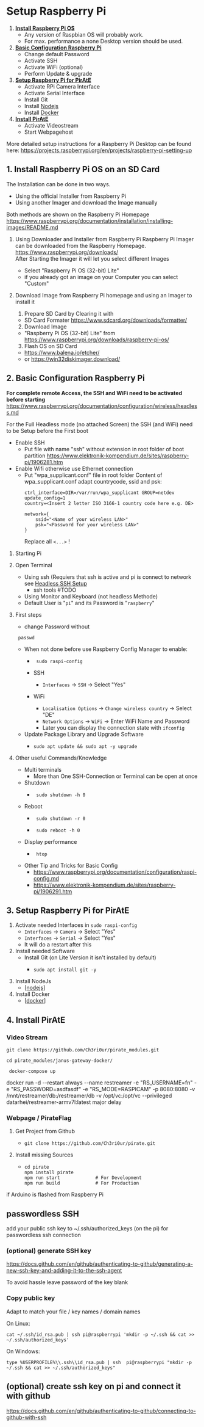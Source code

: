 # Setup Raspberry Pi

1. **[Install Raspberry Pi OS](#install)**
   - Any version of Raspbian OS will probably work.
   - For max. performance a none Desktop version should be used.
2. **[Basic Configuration Raspberry Pi](#config)**
   - Change default Password
   - Activate SSH
   - Activate WiFi (optional)
   - Perform Update & upgrade
3. **[Setup Raspberry Pi for PirAtE](#setup)**
   - Activate RPi Camera Interface
   - Activate Serial Interface
   - Install Git
   - Install [Nodejs]
   - Install [Docker]
4. **[Install PirAtE](#install)**
   - Activate Videostream
   - Start Webpagehost

More detailed setup instructions for a Raspberry Pi Desktop can be found here:
https://projects.raspberrypi.org/en/projects/raspberry-pi-setting-up

## 1. Install Raspberry Pi OS on an SD Card<a id="install"></a>
The Installation can be done in two ways.
- Using the official Installer from Raspberry Pi
- Using another Imager and download the Image manually

Both methods are shown on the Raspberry Pi Homepage
https://www.raspberrypi.org/documentation/installation/installing-images/README.md


1. Using Downloader and Installer from Raspberry Pi
  Raspberry Pi Imager can be downloaded from the Raspberry Homepage.
  https://www.raspberrypi.org/downloads/ \
  After Starting the Imager it will let you select different Images
    - Select "Raspberry Pi OS (32-bit) Lite"
    - if you already got an image on your Computer you can select "Custom"


2. Download Image from Raspberry Pi homepage and using an Imager to install it
   1. Prepare SD Card by Clearing it with
    - SD Card Formater https://www.sdcard.org/downloads/formatter/
   2. Download Image
    - "Raspberry Pi OS (32-bit) Lite" from https://www.raspberrypi.org/downloads/raspberry-pi-os/
   3. Flash OS on SD Card
    - https://www.balena.io/etcher/ 
    - or https://win32diskimager.download/



## 2. Basic Configuration Raspberry Pi <a id="config"></a>
  <a id="headlessSSH"></a>
  **For complete remote Access, the SSH and WiFi need to be activated before starting**
  https://www.raspberrypi.org/documentation/configuration/wireless/headless.md 

  For the Full Headless mode (no attached Screen) the SSH (and WiFi) need to be Setup before the First boot
  - Enable SSH 
    - Put file with name "ssh" without extension in root folder of boot partition
    https://www.elektronik-kompendium.de/sites/raspberry-pi/1906281.htm
  - Enable Wifi otherwise use Ethernet connection
    - Put "wpa_supplicant.conf" file in root folder
      Content of wpa_supplicant.conf
      adapt countrycode, ssid and psk:
      ```
      ctrl_interface=DIR=/var/run/wpa_supplicant GROUP=netdev
      update_config=1
      country=<Insert 2 letter ISO 3166-1 country code here e.g. DE> 

      network={
          ssid="<Name of your wireless LAN>"
          psk="<Password for your wireless LAN>"
      }
      ```
      Replace all ```<...>``` !


1. Starting Pi

2. Open Terminal
   -  Using ssh (Requiers that ssh is active and pi is connect to network see [Headless SSH Setup](#headlessSSH)
      - ssh tools #TODO
   -  Using Monitor and Keyboard (not headless Methode)
   -  Default User is "```pi```" and its Password is "```raspberry```"

3. First steps
   - change Password without
   ```
    passwd
   ```
   - When not done before use Raspberry Config Manager to enable:
     - ```
        sudo raspi-config
        ```

     - SSH
       - ```Interfaces``` -> ```SSH``` -> Select "Yes"
     - WiFi
       - ```Localisation Options``` -> ```Change wireless country``` -> Select "DE"
       - ```Network Options``` -> ```WiFi``` -> Enter WiFi Name and Password
       - Later you can display the connection state with ```ifconfig```
   - Update Package Library and Upgrade Software
     - ```
       sudo apt update && sudo apt -y upgrade
       ```
4. Other useful Commands/Knowledge
   - Multi terminals
     - More than One SSH-Connection or Terminal can be open at once
   - Shutdown
     - ```
        sudo shutdown -h 0
        ```
   - Reboot
     - ```
        sudo shutdown -r 0
        ```
     - ```
        sudo reboot -h 0
        ```
   - Display performance
     - ```
        htop
        ```
   - Other Tip and Tricks for Basic Config
     - https://www.raspberrypi.org/documentation/configuration/raspi-config.md
     - https://www.elektronik-kompendium.de/sites/raspberry-pi/1906291.htm



## 3. Setup Raspberry Pi for PirAtE<a id="setup"></a>
  1. Activate needed Interfaces in ```sudo raspi-config```
      - ```Interfaces``` -> ```Camera``` -> Select "Yes"
      - ```Interfaces``` -> ```Serial``` -> Select "Yes"
      - It will do a restart after this
  2. Install needed Software
      - Install Git (on Lite Version it isn't installed by default) 
        - ```
          sudo apt install git -y
          ```
  3. Install NodeJs
      - [[nodejs]]
  4. Install Docker
      - [[docker]]

## 4. Install PirAtE<a id="config"></a>

### Video Stream
  ```
  git clone https://github.com/Ch3ri0ur/pirate_modules.git
  ```
  ```
 cd pirate_modules/janus-gateway-docker/
```
```
 docker-compose up
```
docker run -d --restart always --name restreamer -e "RS_USERNAME=fn" -e "RS_PASSWORD=asdfasdf" -e "RS_MODE=RASPICAM" -p 8080:8080 -v /mnt/restreamer/db:/restreamer/db -v /opt/vc:/opt/vc --privileged datarhei/restreamer-armv7l:latest
major delay



### Webpage / PirateFlag
   1. Get Project from Github
      - ```
        git clone https://github.com/Ch3ri0ur/pirate.git
        ```
   2. Install missing Sources
      - ```
        cd pirate
        npm install pirate
        npm run start             # For Development
        npm run build             # For Production
        ```

if Arduino is flashed from Raspberry Pi









## passwordless SSH
add your public ssh key to ~/.ssh/authorized_keys (on the pi) for passwordless ssh connection

### (optional) generate SSH key
https://docs.github.com/en/github/authenticating-to-github/generating-a-new-ssh-key-and-adding-it-to-the-ssh-agent

To avoid hassle leave password of the key blank

### Copy public key
Adapt to match your file / key names / domain names

On Linux:
```
cat ~/.ssh/id_rsa.pub | ssh pi@raspberrypi 'mkdir -p ~/.ssh && cat >> ~/.ssh/authorized_keys'
```

On Windows:
```
type %USERPROFILE%\\.ssh\\id_rsa.pub | ssh  pi@raspberrypi "mkdir -p ~/.ssh && cat >> ~/.ssh/authorized_keys"
```

## (optional) create ssh key on pi and connect it with github

https://docs.github.com/en/github/authenticating-to-github/connecting-to-github-with-ssh





[//begin]: # "Autogenerated link references for markdown compatibility"
[nodejs]: nodejs "Nodejs"
[docker]: docker "Docker"
[//end]: # "Autogenerated link references"